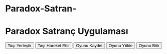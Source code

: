 # Paradox-Satran-
<!DOCTYPE html>
<html>
<head>
  <title>Paradox Satranç Uygulaması</title>
  <meta charset="UTF-8">
  <meta name="viewport" content="width=device-width, initial-scale=1.0">
  <link rel="stylesheet" href="style.css">
</head>
<body>
  <div class="container">
    <h1 class="uzay-tasarimi">Paradox Satranç Uygulaması</h1>
    <button onclick="location.href='/taş_yerleştir'">Taşı Yerleştir</button>
    <button onclick="location.href='/taş_hareket_et'">Taşı Hareket Ettir</button>
    <button onclick="location.href='/oyunu_kaydet'">Oyunu Kaydet</button>
    <button onclick="location.href='/oyunu_yükle'">Oyunu Yükle</button>
    <button onclick="location.href='/oyunu_bitir'">Oyunu Bitir</button>
  </div>
</body>
</html>
